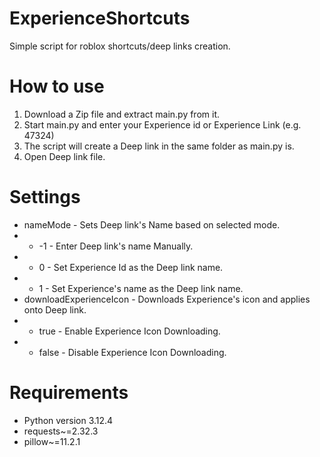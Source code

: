 # ExperienceShortcuts
Simple script for roblox shortcuts/deep links creation.
# How to use
1. Download a Zip file and extract main.py from it.
2. Start main.py and enter your Experience id or Experience Link (e.g. 47324)
3. The script will create a Deep link in the same folder as main.py is.
4. Open Deep link file.
# Settings
- nameMode - Sets Deep link's Name based on selected mode.
- - -1 - Enter Deep link's name Manually.
- - 0 - Set Experience Id as the Deep link name.
- - 1 - Set Experience's name as the Deep link name.
- downloadExperienceIcon - Downloads Experience's icon and applies onto Deep link.
- - true - Enable Experience Icon Downloading.
- - false - Disable Experience Icon Downloading.
# Requirements
- Python version 3.12.4
- requests~=2.32.3
- pillow~=11.2.1